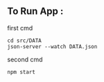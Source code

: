 ## To Run App :
first cmd 
```
cd src/DATA
json-server --watch DATA.json
```

second cmd
```
npm start
```
